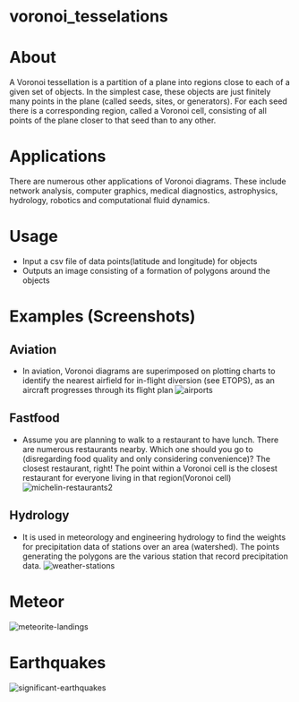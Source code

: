 # voronoi_tesselations
# About
A Voronoi tessellation is a partition of a plane into regions close to each of a given set of objects. In the simplest case, these objects are just finitely many points in the plane (called seeds, sites, or generators). For each seed there is a corresponding region, called a Voronoi cell, consisting of all points of the plane closer to that seed than to any other.

# Applications
There are numerous other applications of Voronoi diagrams. These include network analysis, computer graphics, medical diagnostics, astrophysics, hydrology, robotics and computational fluid dynamics.

# Usage
* Input a csv file of data points(latitude and longitude) for objects
* Outputs an image consisting of a formation of polygons around the objects

# Examples (Screenshots)
## Aviation
* In aviation, Voronoi diagrams are superimposed on plotting charts to identify the nearest airfield for in-flight diversion (see ETOPS), as an aircraft progresses through its flight plan
![airports](https://user-images.githubusercontent.com/63420202/177515193-14f3be8b-86ee-4765-835e-8f4cebeae21a.png)

## Fastfood
* Assume you are planning to walk to a restaurant to have lunch. There are numerous restaurants nearby. Which one should you go to (disregarding food quality and only considering convenience)? The closest restaurant, right!
The point within a Voronoi cell is the closest restaurant for everyone living in that region(Voronoi cell)
![michelin-restaurants2](https://user-images.githubusercontent.com/63420202/177515523-5d36de8f-9ee6-4a9d-872a-b6f1cb16ec0c.png)

## Hydrology
* It is used in meteorology and engineering hydrology to find the weights for precipitation data of stations over an area (watershed). The points generating the polygons are the various station that record precipitation data. 
![weather-stations](https://user-images.githubusercontent.com/63420202/177515380-1b26c4bc-e5c4-469b-973d-8acccb8ae7d2.png)

# Meteor
![meteorite-landings](https://user-images.githubusercontent.com/63420202/177515201-c6691fc5-0361-44cf-a0d6-39e013d66c79.png)


# Earthquakes
![significant-earthquakes](https://user-images.githubusercontent.com/63420202/177515542-e6ffd455-0371-4e17-880f-9d508537aac2.png)

